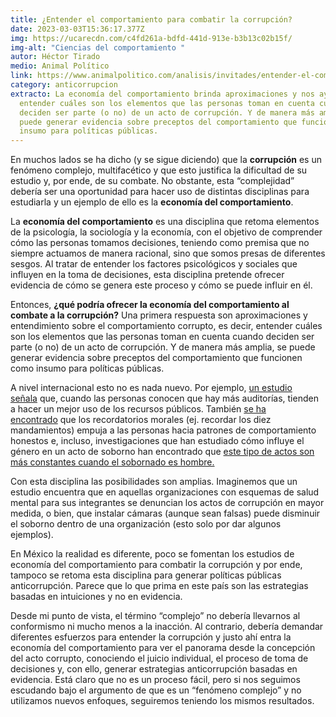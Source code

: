 ```yaml
---
title: ¿Entender el comportamiento para combatir la corrupción?
date: 2023-03-03T15:36:17.377Z
img: https://ucarecdn.com/c4fd261a-bdfd-441d-913e-b3b13c02b15f/
img-alt: "Ciencias del comportamiento "
autor: Héctor Tirado
medio: Animal Político
link: https://www.animalpolitico.com/analisis/invitades/entender-el-comportamiento-para-combatir-la-corrupcion
category: anticorrupcion
extracto: La economía del comportamiento brinda aproximaciones y nos ayuda a
  entender cuáles son los elementos que las personas toman en cuenta cuando
  deciden ser parte (o no) de un acto de corrupción. Y de manera más amplia, se
  puede generar evidencia sobre preceptos del comportamiento que funcionen como
  insumo para políticas públicas.
---
```

En muchos lados se ha dicho (y se sigue diciendo) que la **corrupción** es un fenómeno complejo, multifacético y que esto justifica la dificultad de su estudio y, por ende, de su combate. No obstante, esta “complejidad” debería ser una oportunidad para hacer uso de distintas disciplinas para estudiarla y un ejemplo de ello es la **economía del comportamiento**.

La **economía del comportamiento** es una disciplina que retoma elementos de la psicología, la sociología y la economía, con el objetivo de comprender cómo las personas tomamos decisiones, teniendo como premisa que no siempre actuamos de manera racional, sino que somos presas de diferentes sesgos. Al tratar de entender los factores psicológicos y sociales que influyen en la toma de decisiones, esta disciplina pretende ofrecer evidencia de cómo se genera este proceso y cómo se puede influir en él.

Entonces, **¿qué podría ofrecer la economía del comportamiento al combate a la corrupción?** Una primera respuesta son aproximaciones y entendimiento sobre el comportamiento corrupto, es decir, entender cuáles son los elementos que las personas toman en cuenta cuando deciden ser parte (o no) de un acto de corrupción. Y de manera más amplia, se puede generar evidencia sobre preceptos del comportamiento que funcionen como insumo para políticas públicas.

A nivel internacional esto no es nada nuevo. Por ejemplo, [un estudio señala](https://www.journals.uchicago.edu/doi/10.1086/517935) que, cuando las personas conocen que hay más auditorías, tienden a hacer un mejor uso de los recursos públicos. También [se ha encontrado](https://econpapers.repec.org/paper/fipfedbwp/06-3.htm) que los recordatorios morales (ej. recordar los diez mandamientos) empuja a las personas hacia patrones de comportamiento honestos e, incluso, investigaciones que han estudiado cómo influye el género en un acto de soborno han encontrado que [este tipo de actos son más constantes cuando el sobornado es hombre.](https://epub.ub.uni-muenchen.de/12161/)

Con esta disciplina las posibilidades son amplias. Imaginemos que un estudio encuentra que en aquellas organizaciones con esquemas de salud mental para sus integrantes se denuncian los actos de corrupción en mayor medida, o bien, que instalar cámaras (aunque sean falsas) puede disminuir el soborno dentro de una organización (esto solo por dar algunos ejemplos).

En México la realidad es diferente, poco se fomentan los estudios de economía del comportamiento para combatir la corrupción y por ende, tampoco se retoma esta disciplina para generar políticas públicas anticorrupción. Parece que lo que prima en este país son las estrategias basadas en intuiciones y no en evidencia.

Desde mi punto de vista, el término “complejo” no debería llevarnos al conformismo ni mucho menos a la inacción. Al contrario, debería demandar diferentes esfuerzos para entender la corrupción y justo ahí entra la economía del comportamiento para ver el panorama desde la concepción del acto corrupto, conociendo el juicio individual, el proceso de toma de decisiones y, con ello, generar estrategias anticorrupción basadas en evidencia. Está claro que no es un proceso fácil, pero si nos seguimos escudando bajo el argumento de que es un “fenómeno complejo” y no utilizamos nuevos enfoques, seguiremos teniendo los mismos resultados.